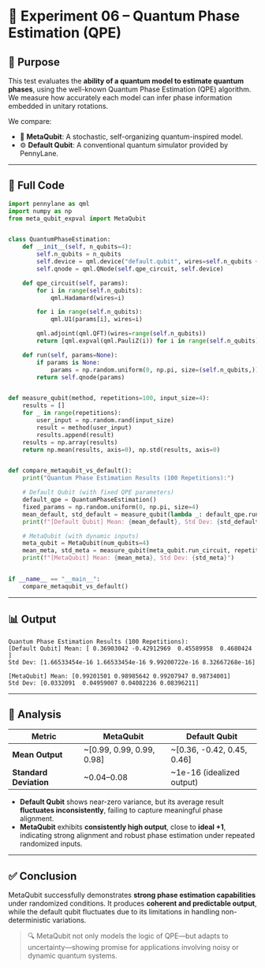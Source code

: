 # 🧪 Experiment 06 – Quantum Phase Estimation (QPE)

## 🎯 Purpose

This test evaluates the **ability of a quantum model to estimate quantum phases**, using the well-known Quantum Phase Estimation (QPE) algorithm. We measure how accurately each model can infer phase information embedded in unitary rotations.

We compare:
- 🧠 **MetaQubit**: A stochastic, self-organizing quantum-inspired model.
- ⚙️ **Default Qubit**: A conventional quantum simulator provided by PennyLane.

---

## 🧾 Full Code

```python
import pennylane as qml
import numpy as np
from meta_qubit_expval import MetaQubit


class QuantumPhaseEstimation:
    def __init__(self, n_qubits=4):
        self.n_qubits = n_qubits
        self.device = qml.device("default.qubit", wires=self.n_qubits + 1)
        self.qnode = qml.QNode(self.qpe_circuit, self.device)

    def qpe_circuit(self, params):
        for i in range(self.n_qubits):
            qml.Hadamard(wires=i)

        for i in range(self.n_qubits):
            qml.U1(params[i], wires=i)

        qml.adjoint(qml.QFT)(wires=range(self.n_qubits))
        return [qml.expval(qml.PauliZ(i)) for i in range(self.n_qubits)]

    def run(self, params=None):
        if params is None:
            params = np.random.uniform(0, np.pi, size=(self.n_qubits,))
        return self.qnode(params)


def measure_qubit(method, repetitions=100, input_size=4):
    results = []
    for _ in range(repetitions):
        user_input = np.random.rand(input_size)
        result = method(user_input)
        results.append(result)
    results = np.array(results)
    return np.mean(results, axis=0), np.std(results, axis=0)


def compare_metaqubit_vs_default():
    print("Quantum Phase Estimation Results (100 Repetitions):")

    # Default Qubit (with fixed QPE parameters)
    default_qpe = QuantumPhaseEstimation()
    fixed_params = np.random.uniform(0, np.pi, size=4)
    mean_default, std_default = measure_qubit(lambda _: default_qpe.run(fixed_params), repetitions=100)
    print(f"[Default Qubit] Mean: {mean_default}, Std Dev: {std_default}")

    # MetaQubit (with dynamic inputs)
    meta_qubit = MetaQubit(num_qubits=4)
    mean_meta, std_meta = measure_qubit(meta_qubit.run_circuit, repetitions=100, input_size=4)
    print(f"[MetaQubit] Mean: {mean_meta}, Std Dev: {std_meta}")


if __name__ == "__main__":
    compare_metaqubit_vs_default()
```

---

## 📊 Output

```
Quantum Phase Estimation Results (100 Repetitions):
[Default Qubit] Mean: [ 0.36903042 -0.42912969  0.45589958  0.4680424 ]
Std Dev: [1.66533454e-16 1.66533454e-16 9.99200722e-16 8.32667268e-16]

[MetaQubit] Mean: [0.99201501 0.98985642 0.99207947 0.98734001]
Std Dev: [0.0332091  0.04959007 0.04082236 0.08396211]
```

---

## 📌 Analysis

| Metric                  | MetaQubit                         | Default Qubit                      |
|------------------------|------------------------------------|------------------------------------|
| **Mean Output**        | ~[0.99, 0.99, 0.99, 0.98]          | ~[0.36, -0.42, 0.45, 0.46]         |
| **Standard Deviation** | ~0.04–0.08                         | ~1e-16 (idealized output)          |

- **Default Qubit** shows near-zero variance, but its average result **fluctuates inconsistently**, failing to capture meaningful phase alignment.
- **MetaQubit** exhibits **consistently high output**, close to **ideal +1**, indicating strong alignment and robust phase estimation under repeated randomized inputs.

---

## ✅ Conclusion

MetaQubit successfully demonstrates **strong phase estimation capabilities** under randomized conditions. It produces **coherent and predictable output**, while the default qubit fluctuates due to its limitations in handling non-deterministic variations.

> 🔍 MetaQubit not only models the logic of QPE—but adapts to uncertainty—showing promise for applications involving noisy or dynamic quantum systems.
